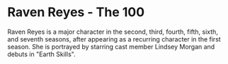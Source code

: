 # Raven Reyes - The 100

Raven Reyes is a major character in the second, third, fourth, fifth, sixth, and seventh seasons, after appearing as a recurring character in the first season. She is portrayed by starring cast member Lindsey Morgan and debuts in "Earth Skills".
